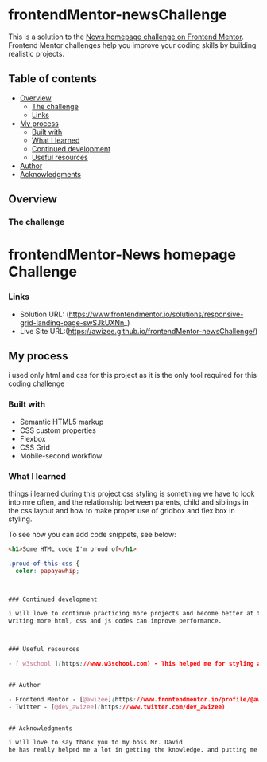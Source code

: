 # frontendMentor-newsChallenge

This is a solution to the [News homepage challenge on Frontend Mentor](https://www.frontendmentor.io/challenges/news-homepage-H6SWTa1MFl). Frontend Mentor challenges help you improve your coding skills by building realistic projects.

## Table of contents

- [Overview](#overview)
  - [The challenge](#the-challenge)
  - [Links](#links)
- [My process](#my-process)
  - [Built with](#built-with)
  - [What I learned](#what-i-learned)
  - [Continued development](#continued-development)
  - [Useful resources](#useful-resources)
- [Author](#author)
- [Acknowledgments](#acknowledgments)

## Overview

### The challenge

# frontendMentor-News homepage Challenge

### Links

- Solution URL: (https://www.frontendmentor.io/solutions/responsive-grid-landing-page-swSJkUXNn_)
- Live Site URL:(https://awizee.github.io/frontendMentor-newsChallenge/)

## My process

i used only html and css for this project as it is the only tool required for this coding challenge

### Built with

- Semantic HTML5 markup
- CSS custom properties
- Flexbox
- CSS Grid
- Mobile-second workflow

### What I learned

things i learned during this project css styling is something we have to look into mre often, and the relationship between parents, child and siblings in the css layout and how to make proper use of gridbox and flex box in styling.

To see how you can add code snippets, see below:

```html
<h1>Some HTML code I'm proud of</h1>
```

```css
.proud-of-this-css {
  color: papayawhip;



### Continued development

i will love to continue practicing more projects and become better at them,
writing more html, css and js codes can improve performance.



### Useful resources

- [ w3school ](https://www.w3school.com) - This helped me for styling and getting used to the syntax and semantics, and how to make a simple hamburger menu. I really liked this pattern and will use it going forward.


## Author

- Frontend Mentor - [@awizee](https://www.frontendmentor.io/profile/@awizee)
- Twitter - [@dev_awizee](https://www.twitter.com/dev_awizee)


## Acknowledgments

i will love to say thank you to my boss Mr. David
he has really helped me a lot in getting the knowledge. and putting me through all my difficult stages

```
